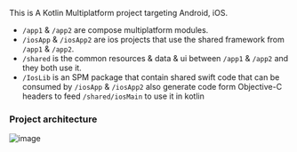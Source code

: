 This is A Kotlin Multiplatform project targeting Android, iOS.

- `/app1` & `/app2` are compose multiplatform modules.
- `/iosApp` & `/iosApp2` are ios projects that use the shared framework from `/app1` & `/app2`.
- `/shared` is the common resources & data & ui between `/app1` & `/app2` and they both use it.
- `/IosLib` is an SPM package that contain shared swift code that can be consumed by `/iosApp` & `/iosApp2` also generate code form Objective-C headers to feed `/shared/iosMain` to use it in kotlin


### Project architecture

![image](https://github.com/user-attachments/assets/bdc63ef0-fadd-40d6-9577-4c1a7dc2f5e9)

